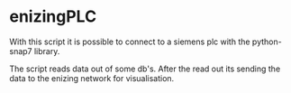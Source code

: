 # enizingPLC

With this script it is possible to connect to a siemens plc with the python-snap7 library.

The script reads data out of some db's.
After the read out its sending the data to the enizing network for visualisation.